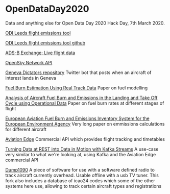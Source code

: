 # OpenDataDay2020
Data and anything else for Open Data Day 2020 Hack Day, 7th March 2020.

[ODI Leeds flight emissions tool](https://odileeds.org/projects/flight-emissions/)

[ODI Leeds flight emissions tool github](https://github.com/odileeds/flight-data)

[ADS-B Exchange: Live flight data](https://www.adsbexchange.com/)

[OpenSky Network API](https://opensky-network.org/apidoc/)

[Geneva Dictators repository](https://github.com/OpenDataManchester/geneva-dictators/) Twitter bot that posts when an aircraft of interest lands in Geneva

[Fuel Burn Estimation Using Real Track Data](https://ntrs.nasa.gov/archive/nasa/casi.ntrs.nasa.gov/20120002710.pdf) Paper on fuel modelling

[Analysis of Aircraft Fuel Burn and Emissions in the Landing and Take Off Cycle using Operational Data](https://www.mit.edu/~hamsa/pubs/ICRAT_2014_YSC_HB_final.pdf) Paper on fuel burn rates at different stages of flight

[European Aviation Fuel Burn and Emissions Inventory System for the European Environment Agency](https://www.eurocontrol.int/sites/default/files/content/documents/201807-european-aviation-fuel-burn-emissions-system-eea-v2.pdf) Very long paper on emmissions calculations for different aircraft

[Aviation Edge](https://aviation-edge.com/developers/) Commercial API which provides flight tracking and timetables

[Turning Data at REST into Data in Motion with Kafka Streams](https://www.confluent.io/blog/data-stream-processing-with-kafka-streams-bitrock-and-confluent/) A use-case very similar to what we're looking at, using Kafka and the Aviation Edge commercial API

[Dump1090](https://github.com/flightaware/dump1090) A piece of software for use with a software defined radio to track aircraft currently overhead. Usable offline with a usb TV tuner. This fork also includes a database of icao24 codes which some of the other systems here use, allowing to track certain aircraft types and registrations 
